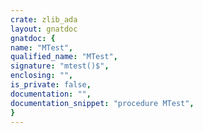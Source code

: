 ```yaml
---
crate: zlib_ada
layout: gnatdoc
gnatdoc: {
name: "MTest",
qualified_name: "MTest",
signature: "mtest()$",
enclosing: "",
is_private: false,
documentation: "",
documentation_snippet: "procedure MTest",
}
---
```


